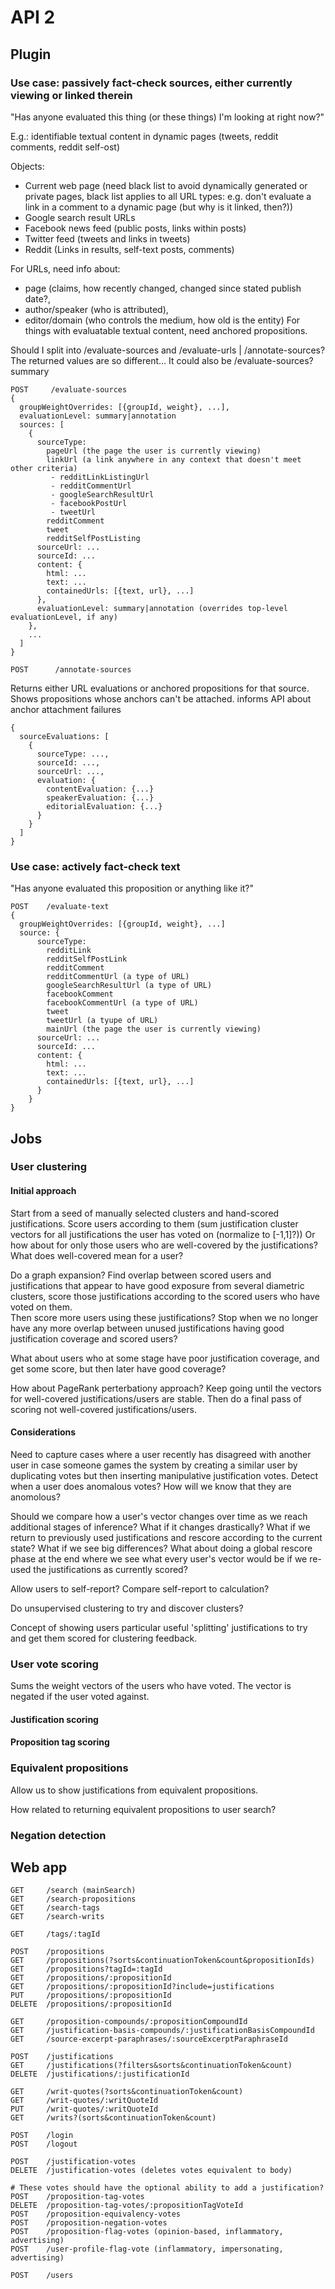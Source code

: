 # API 2

## Plugin

### Use case: passively fact-check sources, either currently viewing or linked therein 

"Has anyone evaluated this thing (or these things) I'm looking at right now?"

E.g.: identifiable textual content in dynamic pages (tweets, reddit comments, 
reddit self-ost)

Objects:
* Current web page (need black list to avoid dynamically generated or private pages, 
  black list applies to all URL types: e.g. don't evaluate a link in a comment
  to a dynamic page (but why is it linked, then?))
* Google search result URLs
* Facebook news feed (public posts, links within posts)
* Twitter feed (tweets and links in tweets)
* Reddit (Links in results, self-text posts, comments)

For URLs, need info about: 
  * page (claims, how recently changed, changed since stated publish date?, 
  * author/speaker (who is attributed), 
  * editor/domain (who controls the medium, how old is the entity)
For things with evaluatable textual content, need anchored propositions.

Should I split into /evaluate-sources and /evaluate-urls | /annotate-sources?
The returned values are so different...  It could also be /evaluate-sources?summary

```
POST     /evaluate-sources
{
  groupWeightOverrides: [{groupId, weight}, ...],
  evaluationLevel: summary|annotation
  sources: [
    {
      sourceType: 
        pageUrl (the page the user is currently viewing)
        linkUrl (a link anywhere in any context that doesn't meet other criteria)
         - redditLinkListingUrl
         - redditCommentUrl
         - googleSearchResultUrl
         - facebookPostUrl
         - tweetUrl
        redditComment
        tweet
        redditSelfPostListing
      sourceUrl: ...
      sourceId: ...
      content: {
        html: ...
        text: ...
        containedUrls: [{text, url}, ...]
      },
      evaluationLevel: summary|annotation (overrides top-level evaluationLevel, if any)
    },
    ...
  ]
}
```

```
POST      /annotate-sources
```

Returns either URL evaluations or anchored propositions for that source. Shows
propositions whose anchors can't be attached.  informs API about anchor attachment
failures

```
{
  sourceEvaluations: [
    {
      sourceType: ...,
      sourceId: ...,
      sourceUrl: ...,
      evaluation: {
        contentEvaluation: {...}
        speakerEvaluation: {...}
        editorialEvaluation: {...}
      }
    }
  ]
}
```

### Use case: actively fact-check text

"Has anyone evaluated this proposition or anything like it?"

```
POST    /evaluate-text
{
  groupWeightOverrides: [{groupId, weight}, ...]
  source: {
      sourceType: 
        redditLink
        redditSelfPostLink
        redditComment
        redditCommentUrl (a type of URL)
        googleSearchResultUrl (a type of URL)
        facebookComment
        facebookCommentUrl (a type of URL)
        tweet
        tweetUrl (a tyupe of URL)
        mainUrl (the page the user is currently viewing)
      sourceUrl: ...
      sourceId: ...
      content: {
        html: ...
        text: ...
        containedUrls: [{text, url}, ...]
      }
    } 
}
```

## Jobs

### User clustering

#### Initial approach
Start from a seed of manually selected clusters and hand-scored justifications.
Score users according to them (sum justification cluster vectors for all justifications the 
user has voted on (normalize to [-1,1]?))  Or how about for only those users who 
are well-covered by the justifications?  What does well-covered mean for a user?

Do a graph expansion?  Find overlap between scored users 
and justifications that appear to have good exposure from several diametric clusters, 
score those justifications according to the scored users who have voted on them.  
Then score more users using these justifications?  Stop when we no longer have
any more overlap between unused justifications having good justification coverage
and scored users?

What about users who at some stage have poor justification coverage, and get some
score, but then later have good coverage?

How about PageRank perterbationy approach?  Keep going until the vectors for
well-covered justifications/users are stable.  Then do a final pass of scoring
not well-covered justifications/users.

#### Considerations

Need to capture cases where a user recently has disagreed with another user in
case someone games the system by creating a similar user by duplicating votes
but then inserting manipulative justification votes.  Detect when a user 
does anomalous votes?  How will we know that they are anomolous?

Should we compare how a user's vector changes over time as we reach additional
stages of inference?  What if it changes drastically?  What if we return to 
previously used justifications and rescore according to the current state?  What
if we see big differences?  What about doing a global rescore phase at the end
where we see what every user's vector would be if we re-used the justifications
as currently scored?

Allow users to self-report?  Compare self-report to calculation?

Do unsupervised clustering to try and discover clusters?

Concept of showing users particular useful 'splitting' justifications to try and get them scored 
for clustering feedback.

### User vote scoring
Sums the weight vectors of the users who have voted.  The vector is negated
if the user voted against.

#### Justification scoring
#### Proposition tag scoring

### Equivalent propositions
Allow us to show justifications from equivalent propositions.

How related to returning equivalent propositions to user search? 

### Negation detection

## Web app

```
GET     /search (mainSearch)
GET     /search-propositions
GET     /search-tags
GET     /search-writs

GET     /tags/:tagId

POST    /propositions
GET     /propositions(?sorts&continuationToken&count&propositionIds)
GET     /propositions?tagId=:tagId
GET     /propositions/:propositionId
GET     /propositions/:propositionId?include=justifications
PUT     /propositions/:propositionId
DELETE  /propositions/:propositionId

GET     /proposition-compounds/:propositionCompoundId
GET     /justification-basis-compounds/:justificationBasisCompoundId
GET     /source-excerpt-paraphrases/:sourceExcerptParaphraseId

POST    /justifications
GET     /justifications(?filters&sorts&continuationToken&count)
DELETE  /justifications/:justificationId

GET     /writ-quotes(?sorts&continuationToken&count)
GET     /writ-quotes/:writQuoteId
PUT     /writ-quotes/:writQuoteId
GET     /writs?(sorts&continuationToken&count)

POST    /login
POST    /logout

POST    /justification-votes
DELETE  /justification-votes (deletes votes equivalent to body)

# These votes should have the optional ability to add a justification?
POST    /proposition-tag-votes
DELETE  /proposition-tag-votes/:propositionTagVoteId
POST    /proposition-equivalency-votes
POST    /proposition-negation-votes
POST    /proposition-flag-votes (opinion-based, inflammatory, advertising)
POST    /user-profile-flag-vote (inflammatory, impersonating, advertising)

POST    /users
```
